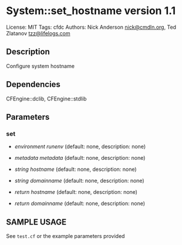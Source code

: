 # System::set_hostname version 1.1

License: MIT
Tags: cfdc
Authors: Nick Anderson <nick@cmdln.org>, Ted Zlatanov <tzz@lifelogs.com>

## Description
Configure system hostname

## Dependencies
CFEngine::dclib, CFEngine::stdlib

## Parameters
### set
* _environment_ *runenv* (default: none, description: none)

* _metadata_ *metadata* (default: none, description: none)

* _string_ *hostname* (default: none, description: none)

* _string_ *domainname* (default: none, description: none)

* _return_ *hostname* (default: none, description: none)

* _return_ *domainname* (default: none, description: none)


## SAMPLE USAGE
See `test.cf` or the example parameters provided

